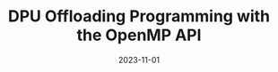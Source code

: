 ---
title: "DPU Offloading Programming with the OpenMP API"
collection: publications
permalink: /publication/2023-11-01-DPU-Offloading-Programming-with-the-OpenMP-API
type: "workshop"
date: 2023-11-01
venue: '<em>LLVM-HPC23 held in conjunction with SC</em>'
citation: ' M. Usman,  <strong>S. Iserte</strong>,  R. Ferrer, and  A. Peña, &quot;DPU Offloading Programming with the OpenMP API.&quot; <em>LLVM-HPC23 held in conjunction with SC</em>, Nov. 2023.'
---